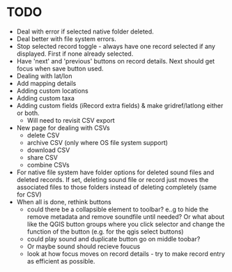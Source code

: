 # TODO
- Deal with error if selected native folder deleted.
- Deal better with file system errors.
- Stop selected record toggle - always have one record selected if any displayed. First if none already selected.
- Have 'next' and 'previous' buttons on record details. Next should get focus when save button used.
- Dealing with lat/lon
- Add mapping details
- Adding custom locations
- Adding custom taxa
- Adding custom fields (iRecord extra fields) & make gridref/latlong either or both.
  - Will need to revisit CSV export
- New page for dealing with CSVs
  - delete CSV
  - archive CSV (only where OS file system support)
  - download CSV
  - share CSV
  - combine CSVs
- For native file system have folder options for deleted sound files and deleted records. If set, deleting sound file or record just moves the associated files to those folders instead of deleting completely (same for CSV)
- When all is done, rethink buttons
  - could there be a collapsible element to toolbar? e..g to hide the remove metadata and remove soundfile until needed? Or what about like the QGIS button groups where you click selector and change the function of the button (e.g. for the qgis select buttons)
  - could play sound and duplicate button go on middle toobar?
  - Or maybe sound should recieve foucus 
  - look at how focus moves on record details - try to make record entry as efficient as possible.